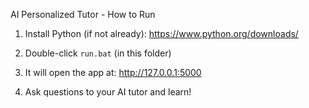 AI Personalized Tutor - How to Run

1. Install Python (if not already):
   https://www.python.org/downloads/

2. Double-click `run.bat` (in this folder)

3. It will open the app at:
   http://127.0.0.1:5000

4. Ask questions to your AI tutor and learn!